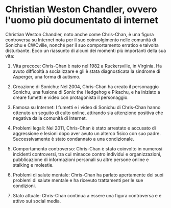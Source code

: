# Christian Weston Chandler, ovvero l'uomo più documentato di internet

Christian Weston Chandler, noto anche come Chris-Chan, è una figura controversa su Internet nota per il suo coinvolgimento nelle comunità di Sonichu e CWCville, nonché per il suo comportamento erratico e talvolta disturbante. Ecco un riassunto di alcuni dei momenti più importanti della sua vita:

1.  Vita precoce: Chris-Chan è nato nel 1982 a Ruckersville, in Virginia. Ha avuto difficoltà a socializzare e gli è stata diagnosticata la sindrome di Asperger, una forma di autismo.
    
2.  Creazione di Sonichu: Nel 2004, Chris-Chan ha creato il personaggio Sonichu, una fusione di Sonic the Hedgehog e Pikachu, e ha iniziato a creare fumetti e video con protagonista il personaggio.
    
3.  Famosa su Internet: I fumetti e i video di Sonichu di Chris-Chan hanno ottenuto un seguito di culto online, attirando sia attenzione positiva che negativa dalla comunità di Internet.
    
4.  Problemi legali: Nel 2011, Chris-Chan è stato arrestato e accusato di aggressione e lesioni dopo aver avuto un alterco fisico con suo padre. Successivamente è stato condannato a una condizionale.
    
5.  Comportamento controverso: Chris-Chan è stato coinvolto in numerosi incidenti controversi, tra cui minacce contro individui e organizzazioni, pubblicazione di informazioni personali su altre persone online e stalking e molestie.
    
6.  Problemi di salute mentale: Chris-Chan ha parlato apertamente dei suoi problemi di salute mentale e ha ricevuto trattamenti per le sue condizioni.
    
7.  Stato attuale: Chris-Chan continua a essere una figura controversa e è attivo sui social media.